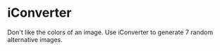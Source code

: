 # iConverter
Don't like the colors of an image. Use iConverter to generate 7 random alternative images. 

